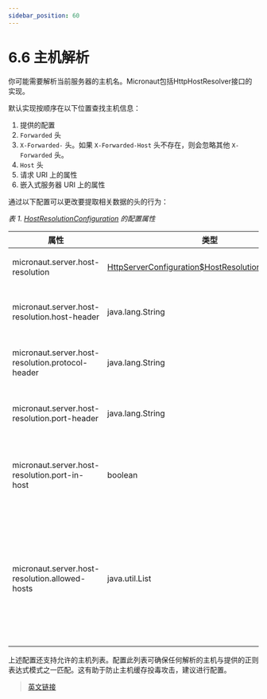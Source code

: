```yaml
---
sidebar_position: 60
---
```


# 6.6 主机解析

你可能需要解析当前服务器的主机名。Micronaut包括HttpHostResolver接口的实现。

默认实现按顺序在以下位置查找主机信息：

1. 提供的配置
2. `Forwarded` 头
3. `X-Forwarded-` 头。如果 `X-Forwarded-Host` 头不存在，则会忽略其他 `X-Forwarded` 头。
4. `Host` 头
5. 请求 URI 上的属性
6. 嵌入式服务器 URI 上的属性

通过以下配置可以更改要提取相关数据的头的行为：

*表 1. [HostResolutionConfiguration](https://micronaut-projects.github.io/micronaut-docs-mn3/3.9.4/api/io/micronaut/http/server/HttpServerConfiguration.HostResolutionConfiguration.html) 的配置属性*

|属性|类型|描述|
|--|--|--|
|micronaut.server.host-resolution|[HttpServerConfiguration$HostResolutionConfiguration](https://micronaut-projects.github.io/micronaut-docs-mn3/3.9.4/api/io/micronaut/http/server/HttpServerConfiguration.HttpLocaleResolutionConfigurationProperties.html)|主机解析配置|
|micronaut.server.host-resolution.host-header|java.lang.String|存储主机的头名字|
|micronaut.server.host-resolution.protocol-header|java.lang.String|存储协议的头名字|
|micronaut.server.host-resolution.port-header|java.lang.String|存储端口的头名字|
|micronaut.server.host-resolution.port-in-host|boolean|True 代表主机头支持端口|
|micronaut.server.host-resolution.allowed-hosts|java.util.List|允许的主机正则表达式模式列表。任意已解决|

上述配置还支持允许的主机列表。配置此列表可确保任何解析的主机与提供的正则表达式模式之一匹配。这有助于防止主机缓存投毒攻击，建议进行配置。

> [英文链接](https://docs.micronaut.io/3.9.4/guide/index.html#hostResolution)
